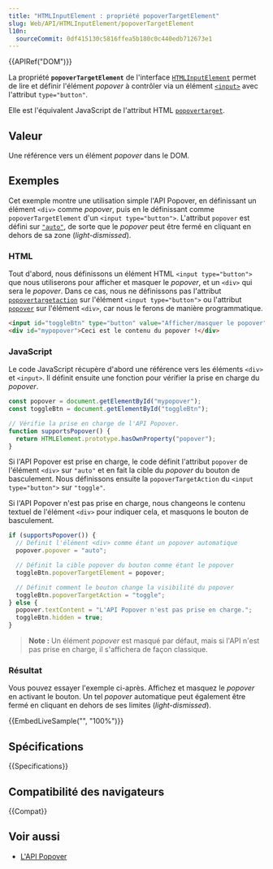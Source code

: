 ```yaml
---
title: "HTMLInputElement : propriété popoverTargetElement"
slug: Web/API/HTMLInputElement/popoverTargetElement
l10n:
  sourceCommit: 0df415130c5816ffea5b180c0c440edb712673e1
---
```


{{APIRef("DOM")}}

La propriété **`popoverTargetElement`** de l'interface [`HTMLInputElement`](/fr/docs/Web/API/HTMLInputElement) permet de lire et définir l'élément <i lang="en">popover</i> à contrôler via un élément [`<input>`](/fr/docs/Web/HTML/Element/input) avec l'attribut `type="button"`.

Elle est l'équivalent JavaScript de l'attribut HTML [`popovertarget`](/fr/docs/Web/HTML/Element/input#l_attribut_popovertarget).

## Valeur

Une référence vers un élément <i lang="en">popover</i> dans le DOM.

## Exemples

Cet exemple montre une utilisation simple l'API Popover, en définissant un élément `<div>` comme <i lang="en">popover</i>, puis en le définissant comme `popoverTargetElement` d'un `<input type="button">`. L'attribut `popover` est défini sur [`"auto"`](/fr/docs/Web/API/Popover_API/Using#l_état_auto_et_la_suppression_légère), de sorte que le <i lang="en">popover</i> peut être fermé en cliquant en dehors de sa zone (<i lang="en">light-dismissed</i>).

### HTML

Tout d'abord, nous définissons un élément HTML `<input type="button">` que nous utiliserons pour afficher et masquer le <i lang="en">popover</i>, et un `<div>` qui sera le <i lang="en">popover</i>. Dans ce cas, nous ne définissons pas l'attribut [`popovertargetaction`](/fr/docs/Web/HTML/Element/input#popovertargetaction) sur l'élément `<input type="button">` ou l'attribut [`popover`](/fr/docs/Web/HTML/Global_attributes/popover) sur l'élément `<div>`, car nous le ferons de manière programmatique.

```html
<input id="toggleBtn" type="button" value="Afficher/masquer le popover" />
<div id="mypopover">Ceci est le contenu du popover !</div>
```

### JavaScript

Le code JavaScript récupère d'abord une référence vers les éléments `<div>` et `<input>`. Il définit ensuite une fonction pour vérifier la prise en charge du <i lang="en">popover</i>.

```js
const popover = document.getElementById("mypopover");
const toggleBtn = document.getElementById("toggleBtn");

// Vérifie la prise en charge de l'API Popover.
function supportsPopover() {
  return HTMLElement.prototype.hasOwnProperty("popover");
}
```

Si l'API Popover est prise en charge, le code définit l'attribut `popover` de l'élément `<div>` sur `"auto"` et en fait la cible du <i lang="en">popover</i> du bouton de basculement. Nous définissons ensuite la `popoverTargetAction` du `<input type="button">` sur `"toggle"`.

Si l'API Popover n'est pas prise en charge, nous changeons le contenu textuel de l'élément `<div>` pour indiquer cela, et masquons le bouton de basculement.

```js
if (supportsPopover()) {
  // Définit l'élément <div> comme étant un popover automatique
  popover.popover = "auto";

  // Définit la cible popover du bouton comme étant le popover
  toggleBtn.popoverTargetElement = popover;

  // Définit comment le bouton change la visibilité du popover
  toggleBtn.popoverTargetAction = "toggle";
} else {
  popover.textContent = "L'API Popover n'est pas prise en charge.";
  toggleBtn.hidden = true;
}
```

> **Note :** Un élément <i lang="en">popover</i> est masqué par défaut, mais si l'API n'est pas prise en charge, il s'affichera de façon classique.

### Résultat

Vous pouvez essayer l'exemple ci-après. Affichez et masquez le <i lang="en">popover</i> en activant le bouton. Un tel <i lang="en">popover</i> automatique peut également être fermé en cliquant en dehors de ses limites (<i lang="en">light-dismissed</i>).

{{EmbedLiveSample("", "100%")}}

## Spécifications

{{Specifications}}

## Compatibilité des navigateurs

{{Compat}}

## Voir aussi

- [L'API Popover](/fr/docs/Web/API/Popover_API)
